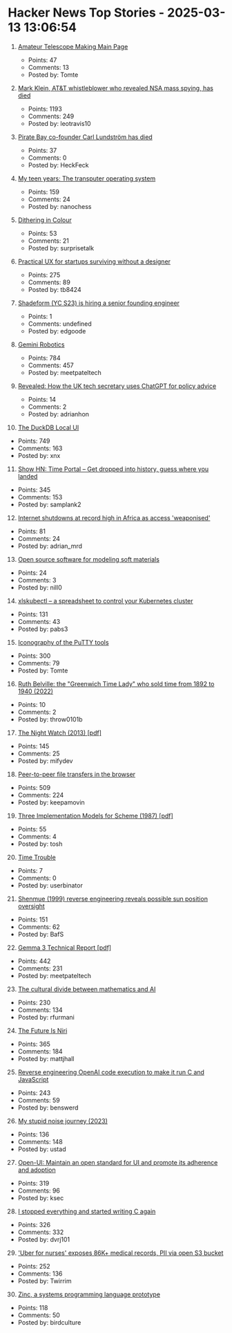 # Hacker News Top Stories - 2025-03-13 13:06:54

1. [Amateur Telescope Making Main Page](https://stellafane.org/tm/atm/)
   - Points: 47
   - Comments: 13
   - Posted by: Tomte

2. [Mark Klein, AT&T whistleblower who revealed NSA mass spying, has died](https://www.eff.org/deeplinks/2025/03/memoriam-mark-klein-att-whistleblower-about-nsa-mass-spying)
   - Points: 1193
   - Comments: 249
   - Posted by: leotravis10

3. [Pirate Bay co-founder Carl Lundström has died](https://www.independent.co.uk/news/world/europe/pirate-bay-carl-lundstrom-dead-plane-crash-b2714284.html)
   - Points: 37
   - Comments: 0
   - Posted by: HeckFeck

4. [My teen years: The transputer operating system](https://nanochess.org/transputer_operating_system.html)
   - Points: 159
   - Comments: 24
   - Posted by: nanochess

5. [Dithering in Colour](https://obrhubr.org/dithering-in-colour)
   - Points: 53
   - Comments: 21
   - Posted by: surprisetalk

6. [Practical UX for startups surviving without a designer](https://www.tibinotes.com/p/practical-ux-for-startups-surviving)
   - Points: 275
   - Comments: 89
   - Posted by: tb8424

7. [Shadeform (YC S23) is hiring a senior founding engineer](https://www.ycombinator.com/companies/shadeform/jobs/2sDkjnk-founding-senior-software-engineer)
   - Points: 1
   - Comments: undefined
   - Posted by: edgoode

8. [Gemini Robotics](https://deepmind.google/discover/blog/gemini-robotics-brings-ai-into-the-physical-world/)
   - Points: 784
   - Comments: 457
   - Posted by: meetpateltech

9. [Revealed: How the UK tech secretary uses ChatGPT for policy advice](https://www.newscientist.com/article/2472068-revealed-how-the-uk-tech-secretary-uses-chatgpt-for-policy-advice/)
   - Points: 14
   - Comments: 2
   - Posted by: adrianhon

10. [The DuckDB Local UI](https://duckdb.org/2025/03/12/duckdb-ui.html)
   - Points: 749
   - Comments: 163
   - Posted by: xnx

11. [Show HN: Time Portal – Get dropped into history, guess where you landed](https://www.eggnog.ai/entertimeportal)
   - Points: 345
   - Comments: 153
   - Posted by: samplank2

12. [Internet shutdowns at record high in Africa as access 'weaponised'](https://www.theguardian.com/technology/2025/mar/09/internet-shutdowns-record-high-africa-2024-access-weaponised)
   - Points: 81
   - Comments: 24
   - Posted by: adrian_mrd

13. [Open source software for modeling soft materials](https://now.tufts.edu/2025/03/04/now-theres-open-source-software-modeling-soft-materials)
   - Points: 24
   - Comments: 3
   - Posted by: nill0

14. [xlskubectl – a spreadsheet to control your Kubernetes cluster](https://github.com/learnk8s/xlskubectl)
   - Points: 131
   - Comments: 43
   - Posted by: pabs3

15. [Iconography of the PuTTY tools](https://www.chiark.greenend.org.uk/~sgtatham/quasiblog/putty-icons/)
   - Points: 300
   - Comments: 79
   - Posted by: Tomte

16. [Ruth Belville: the "Greenwich Time Lady" who sold time from 1892 to 1940 (2022)](https://eehe.org.uk/72742/ruth-belville-she-sold-time/)
   - Points: 10
   - Comments: 2
   - Posted by: throw0101b

17. [The Night Watch (2013) [pdf]](https://www.usenix.org/system/files/1311_05-08_mickens.pdf)
   - Points: 145
   - Comments: 25
   - Posted by: mifydev

18. [Peer-to-peer file transfers in the browser](https://github.com/kern/filepizza)
   - Points: 509
   - Comments: 224
   - Posted by: keepamovin

19. [Three Implementation Models for Scheme (1987) [pdf]](https://legacy.cs.indiana.edu/~dyb/papers/3imp.pdf)
   - Points: 55
   - Comments: 4
   - Posted by: tosh

20. [Time Trouble](http://www.os2museum.com/wp/time-trouble/)
   - Points: 7
   - Comments: 0
   - Posted by: userbinator

21. [Shenmue (1999) reverse engineering reveals possible sun position oversight](https://wulinshu.com/2025/03/11/reverse-engineering-adventures-3-bug-or-not-bug/)
   - Points: 151
   - Comments: 62
   - Posted by: BafS

22. [Gemma 3 Technical Report [pdf]](https://storage.googleapis.com/deepmind-media/gemma/Gemma3Report.pdf)
   - Points: 442
   - Comments: 231
   - Posted by: meetpateltech

23. [The cultural divide between mathematics and AI](https://sugaku.net/content/understanding-the-cultural-divide-between-mathematics-and-ai/)
   - Points: 230
   - Comments: 134
   - Posted by: rfurmani

24. [The Future Is Niri](https://ersei.net/en/blog/niri)
   - Points: 365
   - Comments: 184
   - Posted by: mattjhall

25. [Reverse engineering OpenAI code execution to make it run C and JavaScript](https://twitter.com/benswerd/status/1899853533761200300)
   - Points: 243
   - Comments: 59
   - Posted by: benswerd

26. [My stupid noise journey (2023)](https://dynomight.net/noise/)
   - Points: 136
   - Comments: 148
   - Posted by: ustad

27. [Open-UI: Maintain an open standard for UI and promote its adherence and adoption](https://github.com/openui/open-ui)
   - Points: 319
   - Comments: 96
   - Posted by: ksec

28. [I stopped everything and started writing C again](https://www.kmx.io/blog/why-stopped-everything-and-started-writing-C-again)
   - Points: 326
   - Comments: 332
   - Posted by: dvrj101

29. ['Uber for nurses' exposes 86K+ medical records, PII via open S3 bucket](https://www.websiteplanet.com/news/eshyft-report-breach/)
   - Points: 252
   - Comments: 136
   - Posted by: Twirrim

30. [Zinc, a systems programming language prototype](https://sr.ht/~oconnor0/zinc/)
   - Points: 118
   - Comments: 50
   - Posted by: birdculture


